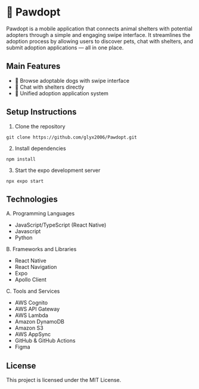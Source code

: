 # 🐾 Pawdopt
Pawdopt is a mobile application that connects animal shelters with potential adopters through a simple and engaging swipe interface. It streamlines the adoption process by allowing users to discover pets, chat with shelters, and submit adoption applications — all in one place.

## Main Features
- 🐶 Browse adoptable dogs with swipe interface  
- 💬 Chat with shelters directly  
- 📝 Unified adoption application system

## Setup Instructions
1. Clone the repository
```
git clone https://github.com/glyx2006/Pawdopt.git
```

2. Install dependencies
```
npm install
```

3. Start the expo development server
```
npx expo start
```

## Technologies

A.	Programming Languages
- JavaScript/TypeScript (React Native) 
- Javascript
- Python

B. 	 Frameworks and Libraries
- React Native
- React Navigation
- Expo
- Apollo Client

C.	 Tools and Services
- AWS Cognito
- AWS API Gateway
- AWS Lambda
- Amazon DynamoDB
- Amazon S3
- AWS AppSync
- GitHub & GitHub Actions
- Figma

## License
This project is licensed under the MIT License.

